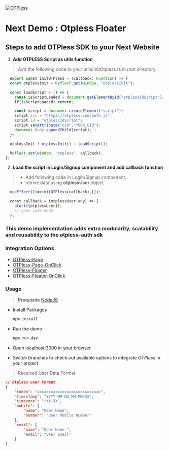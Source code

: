 [![OTPless](https://d1j61bbz9a40n6.cloudfront.net/website/home/v4/logo/white_logo.svg)](https://otpless.com/platforms/react)

# Next Demo : Otpless Floater

## Steps to add OTPless SDK to your Next Website

1. **Add OTPLESS Script as utils function**

> Add the following code to your utils/initOtpless.ts in root directory.

```JavaScript
  export const initOTPless = (callback: Function) => {
  const otplessInit = Reflect.get(window, "otplessInit");

  const loadScript = () => {
    const isScriptLoaded = document.getElementById("otplessIdScript");
    if(isScriptLoaded) return;

    const script = document.createElement("script");
    script.src = "https://otpless.com/auth.js";
    script.id = "otplessIdScript";
    script.setAttribute("cid","YOUR_CID");
    document.body.appendChild(script);
  };

  otplessInit ? otplessInit() : loadScript();

  Reflect.set(window, "otpless", callback);
};

```

2. **Load the script in Login/Signup component and add callback function**

> - Add following code in Login/Signup component.
> - retrive data using **otplessUser** object

```jsx
  useEffect(()=>initOTPless(callback),[]);

  const callback = (otplessUser:any) => {
    alert({otplessUser});
    // your code here
  };
```

### This demo implementation adds extra modularity, scalability and reusability to the otpless-auth sdk


### Integration Options

- [OTPless-Page](https://github.com/sjariN/otpless-next-demo/)
- [OTPless-Page-OnClick](https://github.com/sjariN/otpless-next-demo/tree/on-button-click-login-page)
- [OTPless-Floater](https://github.com/sjariN/otpless-next-demo/tree/widget)
- [OTPless-Floater-OnClick](https://github.com/sjariN/otpless-next-demo/tree/on-button-click-widget)

### Usage

> **Prequisite** [NodeJS](https://nodejs.org/en)

- Install Packages

    ```bash
    npm install
    ```

- Run the demo

    ```bash
    npm run dev
    ```

- Open [localhost:3000](http://localhost:3000) in your browser
- Switch branches to check out available options to integrate *OTPless* in your project.


> Received User Data Format  

```json
// otpless user Format
{
    "token": "xxxxxxxxxxxxxxxxxxxxxxxxxxxx",
    "timestamp": "YYYY-MM-DD HH:MM:SS",
    "timezone": "+XX:XX",
    "mobile": {
        "name": "User Name",
        "number": "User Mobile Number"
    },
    "email": {
        "name": "User Name ",
        "email": "User Email"
    }
}
```
